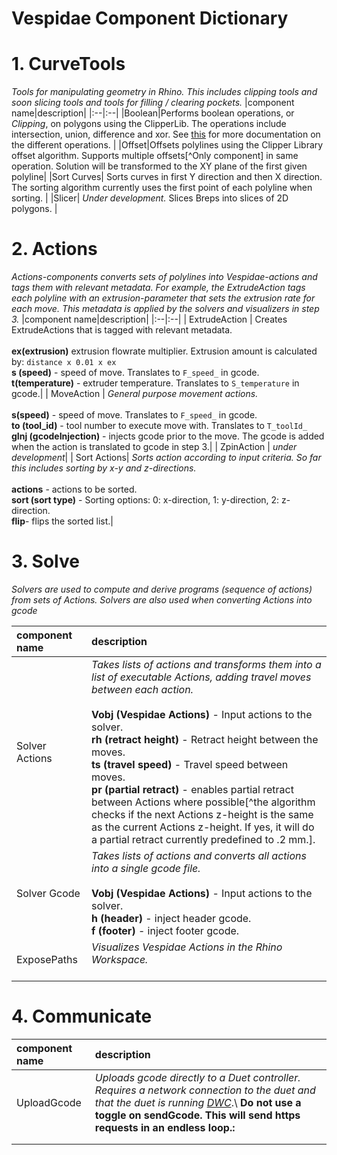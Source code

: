 # Vespidae Component Dictionary 

# 1. CurveTools
*Tools for manipulating geometry in Rhino. This includes clipping tools and soon slicing tools and tools for filling / clearing pockets.*
|component name|description|
|:--|:--|
|Boolean|Performs boolean operations, or *Clipping*, on polygons using the ClipperLib. The operations include intersection, union, difference and xor. See [this](http://www.angusj.com/delphi/clipper/documentation/Docs/Units/ClipperLib/Types/ClipType.htm) for more documentation on the different operations. |
|Offset|Offsets polylines using the Clipper Library offset algorithm. Supports multiple offsets[^Only component] in same operation. Solution will be transformed to the XY plane of the first given polyline|
|Sort Curves| Sorts curves in first Y direction and then X direction. The sorting algorithm currently uses the first point of each polyline when sorting. |
|Slicer| *Under development.* Slices Breps into slices of 2D polygons. |

# 2. Actions

_Actions-components converts sets of polylines into Vespidae-actions and tags them with relevant metadata. For example, the ExtrudeAction tags each polyline with an extrusion-parameter that sets the extrusion rate for each move. This metadata is applied by the solvers and visualizers in step 3._
|component name|description|
|:--|:--|
| ExtrudeAction | Creates ExtrudeActions that is tagged with relevant metadata. <br> <br> **ex(extrusion)** extrusion flowrate multiplier. Extrusion amount is calculated by: `distance x 0.01 x ex` <br> **s (speed)** - speed of move. Translates to `F_speed_` in gcode. <br> **t(temperature)** - extruder temperature. Translates to `S_temperature` in gcode.|
| MoveAction | *General purpose movement actions.*  <br> <br> **s(speed)**  - speed of move. Translates to `F_speed_` in gcode. <br> **to (tool_id)**  - tool number to execute move with. Translates to `T_toolId_` <br> **gInj (gcodeInjection)** - injects gcode prior to the move. The gcode is added when the action is translated to gcode in step 3.|
| ZpinAction | *under development*|
| Sort Actions| *Sorts action according to input criteria. So far this includes sorting by x-y and z-directions.* <br> <br> **actions** - actions to be sorted. <br> **sort (sort type)** - Sorting options: 0: x-direction, 1: y-direction, 2: z-direction. <br> **flip**- flips the sorted list.| 

# 3. Solve
*Solvers are used to compute and derive programs (sequence of actions) from sets of Actions. Solvers are also used when converting Actions into gcode*

|component name|description|
|:--|:--|
| Solver Actions|*Takes lists of actions and transforms them into a list of executable Actions, adding travel moves between each action.* <br><br> **Vobj (Vespidae Actions)** - Input actions to the solver. <br> **rh (retract height)** - Retract height between the moves. <br> **ts (travel speed)** - Travel speed between moves. <br> **pr (partial retract)** - enables partial retract between Actions where possible[^the algorithm checks if the next Actions z-height is the same as the current Actions z-height. If yes, it will do a partial retract currently predefined to .2 mm.]. |
| Solver Gcode| *Takes lists of actions and converts all actions into a single gcode file.* <br><br> **Vobj (Vespidae Actions)** - Input actions to the solver. <br> **h (header)** - inject header gcode. <br> **f (footer)** - inject footer gcode.|
| ExposePaths | *Visualizes Vespidae Actions in the Rhino Workspace.* <br><br>|

# 4. Communicate

|component name|description|
|:--|:--|
| UploadGcode | *Uploads gcode directly to a Duet controller. Requires a network connection to the duet and that the duet is running [DWC](https://docs.duet3d.com/en/User_manual/Reference/Duet_Web_Control_Manual)*.\ **Do not use a toggle on sendGcode. This will send https requests in an endless loop.:** |
| | |
| | |
